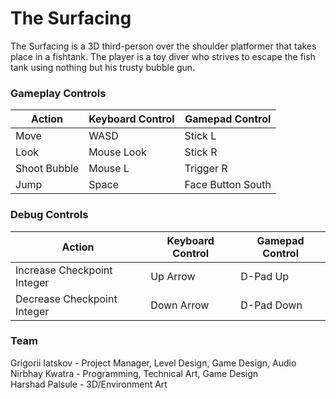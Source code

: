 # The Surfacing 
The Surfacing is a 3D third-person over the shoulder platformer that takes place in a fishtank. The player is a toy diver who strives to escape the fish tank using nothing but his trusty bubble gun.

### Gameplay Controls  
Action               | Keyboard Control  | Gamepad Control
---                  |---                |---
Move                 | WASD              | Stick L
Look                  | Mouse Look        | Stick R
Shoot Bubble               | Mouse L           | Trigger R
Jump                | Space           | Face Button South

### Debug Controls  
Action                          | Keyboard Control | Gamepad Control
---                             |---               |---
Increase Checkpoint Integer     | Up Arrow               |  D-Pad Up          
Decrease Checkpoint Integer     | Down Arrow               |  D-Pad Down              

### Team  
Grigorii Iatskov - Project Manager, Level Design, Game Design, Audio  
Nirbhay Kwatra - Programming, Technical Art, Game Design  
Harshad Palsule - 3D/Environment Art 

